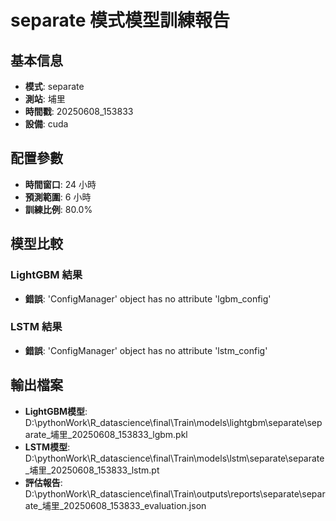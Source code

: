 
# separate 模式模型訓練報告

## 基本信息
- **模式**: separate
- **測站**: 埔里
- **時間戳**: 20250608_153833
- **設備**: cuda

## 配置參數
- **時間窗口**: 24 小時
- **預測範圍**: 6 小時
- **訓練比例**: 80.0%

## 模型比較

### LightGBM 結果

- **錯誤**: 'ConfigManager' object has no attribute 'lgbm_config'

### LSTM 結果

- **錯誤**: 'ConfigManager' object has no attribute 'lstm_config'


## 輸出檔案
- **LightGBM模型**: D:\pythonWork\R_datascience\final\Train\models\lightgbm\separate\separate_埔里_20250608_153833_lgbm.pkl
- **LSTM模型**: D:\pythonWork\R_datascience\final\Train\models\lstm\separate\separate_埔里_20250608_153833_lstm.pt
- **評估報告**: D:\pythonWork\R_datascience\final\Train\outputs\reports\separate\separate_埔里_20250608_153833_evaluation.json
